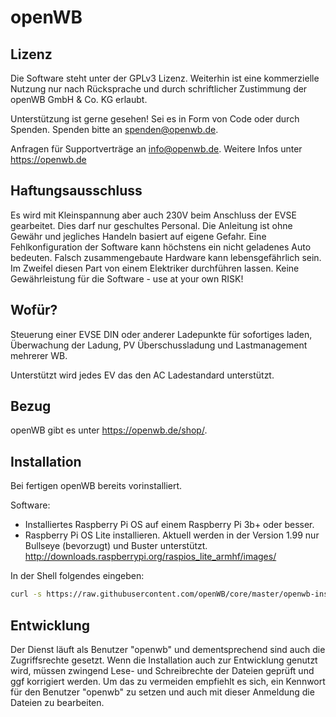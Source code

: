 # openWB

## Lizenz

Die Software steht unter der GPLv3 Lizenz. Weiterhin ist eine kommerzielle Nutzung nur nach Rücksprache und durch schriftlicher Zustimmung der openWB GmbH & Co. KG erlaubt.

Unterstützung ist gerne gesehen! Sei es in Form von Code oder durch Spenden. Spenden bitte an <spenden@openwb.de>.

Anfragen für Supportverträge an <info@openwb.de>. Weitere Infos unter <https://openwb.de>

## Haftungsausschluss

Es wird mit Kleinspannung aber auch 230V beim Anschluss der EVSE gearbeitet.
Dies darf nur geschultes Personal. Die Anleitung ist ohne Gewähr und jegliches Handeln basiert auf eigene Gefahr.
Eine Fehlkonfiguration der Software kann höchstens ein nicht geladenes Auto bedeuten.
Falsch zusammengebaute Hardware kann lebensgefährlich sein. Im Zweifel diesen Part von einem Elektriker durchführen lassen.
Keine Gewährleistung für die Software - use at your own RISK!

## Wofür?

Steuerung einer EVSE DIN oder anderer Ladepunkte für sofortiges laden, Überwachung der Ladung, PV Überschussladung und Lastmanagement mehrerer WB.

Unterstützt wird jedes EV das den AC Ladestandard unterstützt.

## Bezug

openWB gibt es unter <https://openwb.de/shop/>.

## Installation

Bei fertigen openWB bereits vorinstalliert.

Software:

- Installiertes Raspberry Pi OS auf einem Raspberry Pi 3b+ oder besser.
- Raspberry Pi OS Lite installieren. Aktuell werden in der Version 1.99 nur Bullseye (bevorzugt) und Buster unterstützt.
<http://downloads.raspberrypi.org/raspios_lite_armhf/images/>

In der Shell folgendes eingeben:

```bash
curl -s https://raw.githubusercontent.com/openWB/core/master/openwb-install.sh | sudo bash
```

## Entwicklung

Der Dienst läuft als Benutzer "openwb" und dementsprechend sind auch die Zugriffsrechte gesetzt. Wenn die Installation auch zur Entwicklung genutzt wird,
müssen zwingend Lese- und Schreibrechte der Dateien geprüft und ggf korrigiert werden. Um das zu vermeiden empfiehlt es sich, ein Kennwort für den
Benutzer "openwb" zu setzen und auch mit dieser Anmeldung die Dateien zu bearbeiten.
